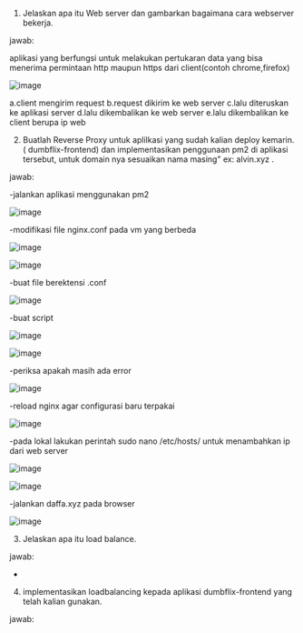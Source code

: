 1. Jelaskan apa itu Web server dan gambarkan bagaimana cara webserver bekerja.

jawab:

aplikasi yang berfungsi untuk melakukan pertukaran data yang bisa menerima permintaan http maupun https dari client(contoh chrome,firefox)

![image](https://github.com/user-attachments/assets/3a31dfd7-b058-4997-b0b6-7acf4ad6f623)

a.client mengirim request
b.request dikirim ke web server
c.lalu diteruskan ke aplikasi server
d.lalu dikembalikan ke web server
e.lalu dikembalikan ke client berupa ip web

2. Buatlah Reverse Proxy untuk aplilkasi yang sudah kalian deploy kemarin. ( dumbflix-frontend) dan implementasikan penggunaan pm2 di aplikasi tersebut, untuk domain nya sesuaikan nama masing" ex: alvin.xyz .

jawab:

-jalankan aplikasi menggunakan pm2

![image](https://github.com/user-attachments/assets/05458b1c-2caa-4ea5-85c5-08cd020d6dff)

-modifikasi file nginx.conf pada vm yang berbeda

![image](https://github.com/user-attachments/assets/53af1554-f8f3-4595-975e-cf607d8d82e2)

![image](https://github.com/user-attachments/assets/738463db-138e-4e4f-9594-157305889e15)

-buat file berektensi .conf

![image](https://github.com/user-attachments/assets/3e58a7c3-3180-4650-b1f7-01e79f07c312)

-buat script

![image](https://github.com/user-attachments/assets/03789597-9f2a-4a74-9834-13c737c42e4f)

![image](https://github.com/user-attachments/assets/c5107e60-1516-4329-89b1-0b11c5824d98)

-periksa apakah masih ada error

![image](https://github.com/user-attachments/assets/3dd8d3fd-3e16-40b6-bbd4-2773f593b0c2)

-reload nginx agar configurasi baru terpakai

![image](https://github.com/user-attachments/assets/a3fee060-6c07-41b9-bbe6-03c8956d851e)

-pada lokal lakukan perintah sudo nano /etc/hosts/ untuk menambahkan ip dari web server

![image](https://github.com/user-attachments/assets/cde6e8e3-a218-4921-b4f2-27083ee9c47f)

![image](https://github.com/user-attachments/assets/25277548-2800-4f0a-8dae-9fe16542d218)

-jalankan daffa.xyz pada browser

![image](https://github.com/user-attachments/assets/52d7eb76-e11e-4f49-b3ff-6793538cc83d)

3. Jelaskan apa itu load balance.

jawab:

-

4. implementasikan loadbalancing kepada aplikasi  dumbflix-frontend yang telah kalian gunakan.

jawab:
